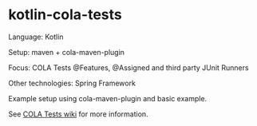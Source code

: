 # kotlin-cola-tests

Language: Kotlin

Setup: maven + cola-maven-plugin

Focus: COLA Tests @Features, @Assigned and third party JUnit Runners

Other technologies: Spring Framework

Example setup using cola-maven-plugin and basic example.

See [COLA Tests wiki](https://github.com/bmsantos/cola-tests/wiki) for more information.
